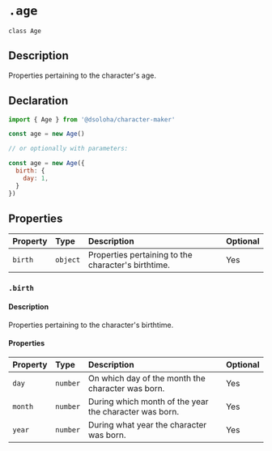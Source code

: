 # `.age`

`class Age`

## Description

Properties pertaining to the character's age.

## Declaration

```js
import { Age } from '@dsoloha/character-maker'

const age = new Age()

// or optionally with parameters:

const age = new Age({
  birth: {
    day: 1,
  }
})
```

## Properties

| Property      | Type     | Description                                            | Optional |
| :------------ | :------- | :----------------------------------------------------- | :------- |
| `birth`       | `object` | Properties pertaining to the character's birthtime.    | Yes      |

### `.birth`

#### Description

Properties pertaining to the character's birthtime.

#### Properties

| Property | Type     | Description                                            | Optional |
| :------- | :------- | :----------------------------------------------------- | :------- |
| `day`    | `number` | On which day of the month the character was born.      | Yes      |
| `month`  | `number` | During which month of the year the character was born. | Yes      |
| `year`   | `number` | During what year the character was born.               | Yes      |
